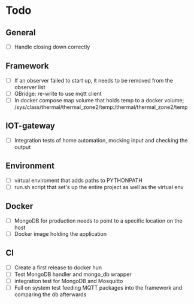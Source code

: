 # Todo

## General
-  [ ] Handle closing down correctly

## Framework
-  [ ] If an observer failed to start up, it needs to be removed from the observer list
-  [ ] GBridge: re-write to use mqtt client
-  [ ] In docker compose map volume that holds temp to a docker volume; /sys/class/thermal/thermal_zone2/temp:/thermal/thermal_zone2/temp

## IOT-gateway
-  [ ] Integration tests of home automation, mocking input and checking the output 

## Environment
-  [ ] virtual enviroment that adds paths to PYTHONPATH
-  [ ] run.sh script that set's up the entire project as well as the virtual env

## Docker
-  [ ] MongoDB for production needs to point to a specific location on the host
-  [ ] Docker image holding the application

## CI
-  [ ] Create a first release to docker hun
-  [ ] Test MongoDB handler and mongo_db wrapper
-  [ ] integration test for MongoDB and Mosquitto
-  [ ] Full on system test feeding MQTT packages into the framework and comparing the db afterwards
